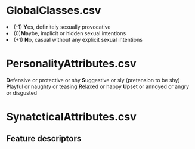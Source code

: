 
# GlobalClasses.csv
<li>(-1) <b>Y</b>es, definitely sexually provocative</li>
<li>(0)<b>M</b>aybe, implicit or hidden sexual intentions</li>
<li>(+1) <b>N</b>o, casual without any explicit sexual intentions</li>


# PersonalityAttributes.csv
<b>D</b>efensive or protective or shy
<b>S</b>uggestive or sly (pretension to be shy)
<b>P</b>layful or naughty or teasing
<b>R</b>elaxed or happy
<b>U</b>pset or annoyed or angry or disgusted
# SynatcticalAttributes.csv

## Feature descriptors
